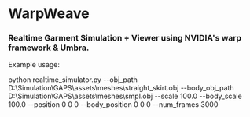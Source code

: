 # WarpWeave
### Realtime Garment Simulation + Viewer using NVIDIA's warp framework & Umbra.



Example usage:

python realtime_simulator.py  --obj_path D:\Simulation\GAPS\assets\meshes\straight_skirt.obj --body_obj_path D:\Simulation\GAPS\assets\meshes\smpl.obj --scale 100.0 --body_scale 100.0 --position 0 0 0 --body_position 0 0 0 --num_frames 3000
